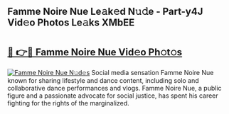 ## Famme Noire Nue Le𝚊k𝚎d N𝚞𝚍e - Part-y4J Vid𝚎o Photos Le𝚊ks XMbEE

# <h2><a href="http://fb1tij.evod.top/?m=Famme+Noire+Nue">🔗 👉🔴 Famme Noire Nue Vid𝚎o Ph𝚘t𝚘s</a></h2>

[![Famme Noire Nue N𝚞d𝚎s](https://i.imgur.com/8V9OHl7.gif)](http://fb1tij.evod.top/?m=Famme+Noire+Nue)
Social media sensation Famme Noire Nue known for sharing lifestyle and dance content, including solo and collaborative dance performances and vlogs. Famme Noire Nue, a public figure and a passionate advocate for social justice, has spent his career fighting for the rights of the marginalized. 
